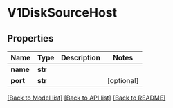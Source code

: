 # V1DiskSourceHost

## Properties
Name | Type | Description | Notes
------------ | ------------- | ------------- | -------------
**name** | **str** |  |
**port** | **str** |  | [optional]

[[Back to Model list]](../README.md#documentation-for-models) [[Back to API list]](../README.md#documentation-for-api-endpoints) [[Back to README]](../README.md)


